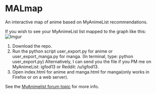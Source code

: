 # MALmap
An interactive map of anime based on MyAnimeList recommendations.

If you wish to see your MyAnimeList list mapped to the graph like this:
![Imgur](https://i.imgur.com/rAwYyknl.png?1)

1. Download the repo.
2. Run the python script user_export.py for anime or user_export_manga.py for manga. (In terminal, type: python user_export.py) Alternatively, I can send you the file if you PM me on MyAnimeList: igfod13 or Reddit: /u/igfod13.
3. Open index.html for anime and manga.html for manga(only works in Firefox or on a web server).

See the [MyAnimelist forum topic](https://myanimelist.net/forum/?topicid=1388802) for more info.
